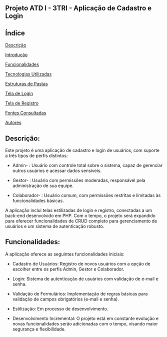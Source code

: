 ## Projeto ATD I - 3TRI - Aplicação de Cadastro e Login

## Índice

[Descrição](#descri%C3%A7%C3%A3o)

[Introdução](#introdu%C3%A7%C3%A3o)

[Funcionalidades](#funcionalidades)

[Tecnologias Utilizadas](#tecnologias-utilizadas)

[Estruturas de Pastas](#estrutura-de-pastas)

[Tela de Login](#tela-de-login)

[Tela de Registro](#tela-de-registro)

[Fontes Consultadas](#fontes-consultadas)

[Autores](#autores)

## Descrição:

Este projeto é uma aplicação de cadastro e login de usuários, com suporte a três tipos de perfis distintos:

- Admin- : Usuário com controle total sobre o sistema, capaz de gerenciar outros usuários e acessar dados sensíveis.

- Gestor- : Usuário com permissões moderadas, responsável pela administração de sua equipe.

- Colaborador- : Usuário comum, com permissões restritas e limitadas às funcionalidades básicas.

A aplicação inclui telas estilizadas de login e registro, conectadas a um back-end desenvolvido em PHP. Com o tempo, o projeto será expandido para oferecer funcionalidades de CRUD completo para gerenciamento de usuários e um sistema de autenticação robusto.


## Funcionalidades:

A aplicação oferece as seguintes funcionalidades iniciais:

- Cadastro de Usuários: Registro de novos usuários com a opção de escolher entre os perfis Admin, Gestor e Colaborador.

- Login: Sistema de autenticação de usuários com validação de e-mail e senha.

- Validação de Formulários: Implementação de regras básicas para validação de campos obrigatórios (e-mail e senha).

- Estilização: Em processo de desenvolvimento.

- Desenvolvimento Incremental: O projeto está em constante evolução e novas funcionalidades serão adicionadas com o tempo, visando maior segurança e flexibilidade.


